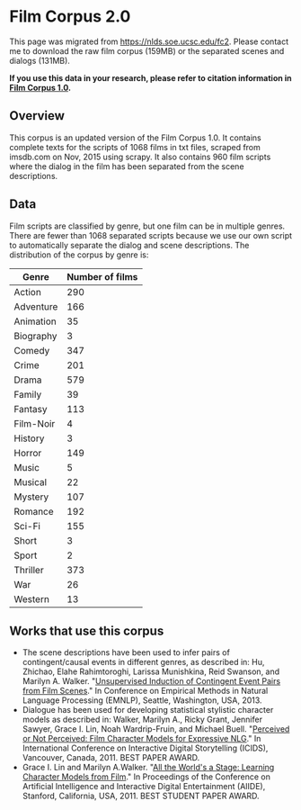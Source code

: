 # Film Corpus 2.0

This page was migrated from https://nlds.soe.ucsc.edu/fc2. Please contact me to download the raw film corpus (159MB) or the separated scenes and dialogs (131MB).

**If you use this data in your research, please refer to citation information in [Film Corpus 1.0](https://github.com/zhichaohu/film-corpus-1/tree/main).**

## Overview
This corpus is an updated version of the Film Corpus 1.0. It contains complete texts for the scripts of 1068 films in txt files, scraped from imsdb.com on Nov, 2015 using scrapy. It also contains 960 film scripts where the dialog in the film has been separated from the scene descriptions.

## Data
Film scripts are classified by genre,  but one film can be in multiple genres. There are fewer than 1068 separated scripts because we use our own script to automatically separate the dialog and scene descriptions. The distribution of the corpus by genre is: 

| Genre	| Number of films |
| ----------- | ----------- |
| Action	| 290 |
| Adventure 	| 166  |
| Animation 	| 35  |
| Biography 	| 3  |
| Comedy 	| 347  |
| Crime 	| 201  |
| Drama 	| 579  |
| Family 	| 39  |
| Fantasy 	| 113  |
| Film-Noir 	| 4  |
| History 	| 3  |
| Horror 	| 149  |
| Music 	| 5  |
| Musical 	| 22 | 
| Mystery 	| 107  |
| Romance 	| 192  |
| Sci-Fi 	| 155  |
| Short 	| 3  |
| Sport 	| 2  |
| Thriller 	| 373 | 
| War 	| 26  |
| Western 	| 13 | 
 

## Works that use this corpus

* The scene descriptions have been used to infer pairs of contingent/causal events in different genres, as described in: Hu, Zhichao, Elahe Rahimtoroghi, Larissa Munishkina, Reid Swanson, and Marilyn A. Walker. "[Unsupervised Induction of Contingent Event Pairs from Film Scenes](https://www.researchgate.net/profile/Marilyn_Walker2/publication/256695472_Unsupervised_Induction_of_Contingent_Event_Pairs_from_Film_Scenes/links/00b7d5239f6966d083000000.pdf)." In Conference on Empirical Methods in Natural Language Processing (EMNLP), Seattle, Washington, USA, 2013.
* Dialogue has been used for developing statistical stylistic character models as described in: Walker, Marilyn A., Ricky Grant, Jennifer Sawyer, Grace I. Lin, Noah Wardrip-Fruin, and Michael Buell. "[Perceived or Not Perceived: Film Character Models for Expressive NLG](http://citeseerx.ist.psu.edu/viewdoc/download?doi=10.1.1.380.9026&rep=rep1&type=pdf)." In International Conference on Interactive Digital Storytelling (ICIDS), Vancouver, Canada, 2011. BEST PAPER AWARD.
* Grace I. Lin and Marilyn A.Walker. "[All the World's a Stage: Learning Character Models from Film](http://www.aaai.org/ocs/index.php/AIIDE/AIIDE11/paper/viewFile/4065/4411&embedded=true)." In Proceedings of the Conference on Artificial Intelligence and Interactive Digital Entertainment (AIIDE), Stanford, California, USA, 2011. BEST STUDENT PAPER AWARD.
